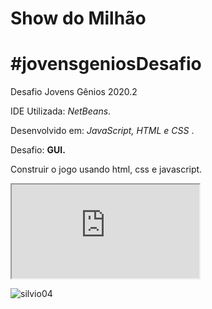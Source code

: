 <h1>Show do Milhão</h1>

# #jovensgeniosDesafio
Desafio Jovens Gênios 2020.2

<p>IDE Utilizada: <i>NetBeans</i>.</p>
<p>Desenvolvido em: <i>JavaScript, HTML e CSS </i>.</p>

<p>Desafio: <b>GUI.</b></p>
<p>Construir o jogo usando html, css e javascript.</p>

<iframe width="X" height="Y" src="https://www.youtube.com/watch?v=9-Ra7H1P0Ek&feature=youtu.be0" allowfullscreen></iframe>


![silvio04](https://user-images.githubusercontent.com/67884162/86551934-e0385880-bf1c-11ea-96c1-a4f1f2a41dd2.gif)
